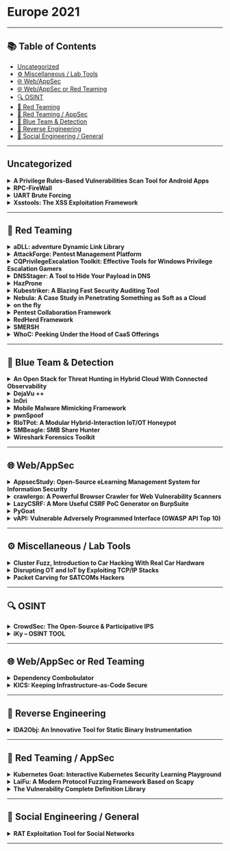 # Europe 2021
---
## 📚 Table of Contents
- [Uncategorized](#uncategorized)
- [⚙️ Miscellaneous / Lab Tools](#⚙️-miscellaneous-lab-tools)
- [🌐 Web/AppSec](#🌐-webappsec)
- [🌐 Web/AppSec or Red Teaming](#🌐-webappsec-or-red-teaming)
- [🔍 OSINT](#🔍-osint)
- [🔴 Red Teaming](#🔴-red-teaming)
- [🔴 Red Teaming / AppSec](#🔴-red-teaming-appsec)
- [🔵 Blue Team & Detection](#🔵-blue-team-detection)
- [🧠 Reverse Engineering](#🧠-reverse-engineering)
- [🧠 Social Engineering / General](#🧠-social-engineering-general)
---
## Uncategorized
<details><summary><strong>A Privilege Rules-Based Vulnerabilities Scan Tool for Android Apps</strong></summary>

![BH-ARSENAL](https://img.shields.io/badge/BH-ARSENAL-blue) ![Category: Uncategorized](https://img.shields.io/badge/Category:%20Uncategorized-lightgrey) ![Li Jiang](https://img.shields.io/badge/Li%20Jiang-informational)

🔗 **Link:** [A Privilege Rules-Based Vulnerabilities Scan Tool for Android Apps](https://github.com/LyleMi/papers)  
📝 **Description:** In the development of software, the system is often designed on a good architecture to ensure the security of the system, which reduces the risk of being attacked. However, due to business requirements, some "privilege rules" often exist in some key security protection processes, such as some privilege userid lists, privilege url lists, or special paths, etc. These privilege configurations disrupt the original security process, and pull down the security level, become a new attack surface (intrusion into the original secure system through attack privilege rules). It is more difficult for us to attack the system directly, but it will be easier to attack the system through the vulnerabilities in the privilege rules, and even the vulnerabilities in these privilege rules already exist widely.

Because of the above attack risks, we develope a tool called "privilege rules bug hunter"(PBH) to detect the vulnerability of privilege rules in software. Data flow graph (DFG) and Control flow graph(CFG) enable us to better understand the inherent logic in software. However, there are so many control flows and data flows when identifying the privilege rules. How to distinguish the normal logic and find out the privilege rules accurately is a challenge. We will combine DFG, CFG and taint analysis methods to find out the risk: 1) generate a graph with the help of DFG and CFG , and use graph similarity information to classify. 2) The software is tested dynamically by online data, and the path information of runtime is recorded by hook to help identify the privilege paths of the graph in 1). 3) Collecting the information of privilege rules and looking for common vulnerabilities(such as xss etc) to reache the control of the whole system.

In this talk, we found the risk of privilege rules in a software , which broke the normal flow of software security architecture and introduce new risks. At the same time, based on the software analysis method, a tool is implemented to detect the vulnerability of privilege rules. We use the developed tool in Android Software Security testing, and find many privilege URLs and paths are configured into the software with high permissions. At the same time, there are a large number of n-days in the websites where these URLs exist.

</details>

<details><summary><strong>RPC-FireWall</strong></summary>

![BH-ARSENAL](https://img.shields.io/badge/BH-ARSENAL-blue) ![Category: Uncategorized](https://img.shields.io/badge/Category:%20Uncategorized-lightgrey) ![Sagie Dulce](https://img.shields.io/badge/Sagie%20Dulce-informational)

🔗 **Link:** Not Available  
📝 **Description:** None

</details>

<details><summary><strong>UART Brute Forcing</strong></summary>

![BH-ARSENAL](https://img.shields.io/badge/BH-ARSENAL-blue) ![Category: Uncategorized](https://img.shields.io/badge/Category:%20Uncategorized-lightgrey) ![Andrew Blyth](https://img.shields.io/badge/Andrew%20Blyth-informational)

🔗 **Link:** Not Available  
📝 **Description:** None

</details>

<details><summary><strong>Xsstools: The XSS Exploitation Framework</strong></summary>

![BH-ARSENAL](https://img.shields.io/badge/BH-ARSENAL-blue) ![Category: Uncategorized](https://img.shields.io/badge/Category:%20Uncategorized-lightgrey) ![Lucas Philippe](https://img.shields.io/badge/Lucas%20Philippe-informational)

🔗 **Link:** Not Available  
📝 **Description:** None

</details>

---
## 🔴 Red Teaming
<details><summary><strong>aDLL: adventure Dynamic Link Library</strong></summary>

![BH-ARSENAL](https://img.shields.io/badge/BH-ARSENAL-blue) ![Category: 🔴 Red Teaming](https://img.shields.io/badge/Category:%20🔴%20Red%20Teaming-red) ![Roberto Aranda Castañeda](https://img.shields.io/badge/Roberto%20Aranda%20Castañeda-informational)

🔗 **Link:** [aDLL: adventure Dynamic Link Library](https://gist.github.com/Lysak/a0ca30a3e6732d39199b27c170a8cd28)  
📝 **Description:** Adventure of Dynamic Link Library (aDLL) is a console tool for the analysis of binaries and focused on the automatic detection of possible DLL Hijacking cases in Windows systems. The purpose of the tool is to analyse every DLL that an executable will load in memory, anticipating the Windows DLL search order and identifying those DLLs that are missing from the expected directory. That may lead in the replacement of the legitimate DLL by a malicious one if the directory has misconfigured permissions.

</details>

<details><summary><strong>AttackForge: Pentest Management Platform</strong></summary>

![BH-ARSENAL](https://img.shields.io/badge/BH-ARSENAL-blue) ![Category: 🔴 Red Teaming](https://img.shields.io/badge/Category:%20🔴%20Red%20Teaming-red) ![Fil Filiposki](https://img.shields.io/badge/Fil%20Filiposki-informational) ![Stas Filshtinskiy](https://img.shields.io/badge/Stas%20Filshtinskiy-informational)

🔗 **Link:** Not Available  
📝 **Description:** AttackForge.com is Community Pentest Management Platform that supports workflows for pentesting & collaboration between engineering & security teams.

AttackForge.com equips pentesters with the following:

- Dedicated workspace for penetration testing projects. You can invite other pentesters or engineers to your workspace and assign their roles. You can store all information/entry criteria/logs/etc.
- Assign methodologies/checklists to each project. AttackForge includes pre-built methodologies for convenience.
- Professional automated reporting. Fully customizable report templates using AttackForge ReportGen tool. AttackForge includes a styled base template to get started fast or you can use your own templates.
- Vulnerability library pre-loaded with 1300+ vulnerabilities. You can add your own.
- Import vulnerabilities from tools such as Nessus, BURP, Qualys, Netsparker, Acunetix, Nexpose, OpenVAS, ZAP. RESTful API for custom imports & generic CSV importer.
- Build AttackChains and map to MITRE ATT&CK Framework.
- Project management support including calendar, daily tracking, retesting tracking, and others.
- Integration with DevOps tools like JIRA & ServiceNow.
- Custom themes including "The Matrix" for the full Hacker experience

Come check out the new features we have not yet presented to public!

</details>

<details><summary><strong>CQPrivilegeExcalation Toolkit: Effective Tools for Windows Privilege Escalation Gamers</strong></summary>

![BH-ARSENAL](https://img.shields.io/badge/BH-ARSENAL-blue) ![Category: 🔴 Red Teaming](https://img.shields.io/badge/Category:%20🔴%20Red%20Teaming-red) ![Paula Januszkiewicz](https://img.shields.io/badge/Paula%20Januszkiewicz-informational) ![Mike Jankowski-Lorek](https://img.shields.io/badge/Mike%20Jankowski-Lorek-informational)

🔗 **Link:** Not Available  
📝 **Description:** CQURE PE Toolkit is focused on Windows Privilege Escalation tactics and techniques created to help improve every privilege escalation game. This toolkit guides you through the process of exploiting a bug or design flaw in an operating system or software to gain elevated privileges to resources that are normally highly protected. Once you will know what to look for and what to ignore, Privilege Escalation will be so much easier. This powerful toolkit is useful for those who are interested in penetration testing and professionals engaged in pen-testing working in the areas of database, system, network, or application administration. Among published presented tools are CQSecretsDumper, CQNTDSDTDecrypter, CQLsassSecretsDumper, CQCreateProcessWithParent, and many more.

</details>

<details><summary><strong>DNSStager: A Tool to Hide Your Payload in DNS</strong></summary>

![BH-ARSENAL](https://img.shields.io/badge/BH-ARSENAL-blue) ![Category: 🔴 Red Teaming](https://img.shields.io/badge/Category:%20🔴%20Red%20Teaming-red) ![Mohammad Askar](https://img.shields.io/badge/Mohammad%20Askar-informational)

🔗 **Link:** Not Available  
📝 **Description:** None

</details>

<details><summary><strong>HazProne</strong></summary>

![BH-ARSENAL](https://img.shields.io/badge/BH-ARSENAL-blue) ![Category: 🔴 Red Teaming](https://img.shields.io/badge/Category:%20🔴%20Red%20Teaming-red) ![Staford Titus S](https://img.shields.io/badge/Staford%20Titus%20S-informational)

🔗 **Link:** [HazProne](https://github.com/stafordtituss)  
📝 **Description:** HazProne is a Cloud Pentesting Framework that emulates close to Real-World Scenarios by deploying Vulnerable-By-Demand aws resources enabling you to pentest Vulnerabilities within, and hence, gain a better understanding of what could go wrong and why!!

</details>

<details><summary><strong>Kubestriker: A Blazing Fast Security Auditing Tool</strong></summary>

![BH-ARSENAL](https://img.shields.io/badge/BH-ARSENAL-blue) ![Category: 🔴 Red Teaming](https://img.shields.io/badge/Category:%20🔴%20Red%20Teaming-red) ![Vasant Kumar Chinnipilli](https://img.shields.io/badge/Vasant%20Kumar%20Chinnipilli-informational)

🔗 **Link:** Not Available  
📝 **Description:** Kubestriker performs numerous in depth checks on kubernetes infrastructure to identify any misconfigurations which make organisations an easy target for attackers and safeguards against potential attacks on Kubernetes clusters.

</details>

<details><summary><strong>Nebula: A Case Study in Penetrating Something as Soft as a Cloud</strong></summary>

![BH-ARSENAL](https://img.shields.io/badge/BH-ARSENAL-blue) ![Category: 🔴 Red Teaming](https://img.shields.io/badge/Category:%20🔴%20Red%20Teaming-red) ![Bleon Proko](https://img.shields.io/badge/Bleon%20Proko-informational)

🔗 **Link:** [Nebula: A Case Study in Penetrating Something as Soft as a Cloud](https://github.com/gl4ssesbo1/Nebula)  
📝 **Description:** Nebula is a cloud C2 Framework, which at the moment offers reconnaissance, enumeration, exploitation, post exploitation on AWS, but still working to allow testing other Cloud Providers and DevOps Components.
It started as a project to unify all Cloud + DevOps Pentest and Security Techniques for a better assessment of the Infrastructures. It is build with modules for each provider and each functionality. As of April 2021, it only covers AWS, but is currently an ongoing project and hopefully will continue to grow to test GCP, Azure, Kubernetes, Docker, or automation engines like Ansible, Terraform, Chef, etc.

</details>

<details><summary><strong>on the fly</strong></summary>

![BH-ARSENAL](https://img.shields.io/badge/BH-ARSENAL-blue) ![Category: 🔴 Red Teaming](https://img.shields.io/badge/Category:%20🔴%20Red%20Teaming-red) ![Pablo Gonzalez](https://img.shields.io/badge/Pablo%20Gonzalez-informational) ![Luis Eduardo Alvarez](https://img.shields.io/badge/Luis%20Eduardo%20Alvarez-informational)

🔗 **Link:** [on the fly](https://github.com/erlang-punch/awesome-erlang?search=1)  
📝 **Description:** The 'on-the-fly' tool intends to give the pentester an 'all-in-one' tool by deploying different functionalities applicable across the three domains of work: IoT, ICS & IT. The present work introduces a new framework in which enough functionalities will be provided to discover, evaluate, and audit technologies from the three mentioned domains.

</details>

<details><summary><strong>Pentest Collaboration Framework</strong></summary>

![BH-ARSENAL](https://img.shields.io/badge/BH-ARSENAL-blue) ![Category: 🔴 Red Teaming](https://img.shields.io/badge/Category:%20🔴%20Red%20Teaming-red) ![Ilya Shaposhnikov](https://img.shields.io/badge/Ilya%20Shaposhnikov-informational) ![Sergey Bliznyuk](https://img.shields.io/badge/Sergey%20Bliznyuk-informational) ![Maksim Lebedev](https://img.shields.io/badge/Maksim%20Lebedev-informational) ![Sofia Marakhovich](https://img.shields.io/badge/Sofia%20Marakhovich-informational)

🔗 **Link:** Not Available  
📝 **Description:** Pentest Collaboration Framework - An opensource, cross-platform and portable toolkit that allows you to exchange information on the penetration testing process. It also contains a model of differentiation of rights for use by several teams or independent researchers.

One of latest major updates from previous Black Hat conference is a new feature - issue templates library which allow pentesters to create issues much more faster!

</details>

<details><summary><strong>RedHerd Framework</strong></summary>

![BH-ARSENAL](https://img.shields.io/badge/BH-ARSENAL-blue) ![Category: 🔴 Red Teaming](https://img.shields.io/badge/Category:%20🔴%20Red%20Teaming-red) ![Mario D'Amico](https://img.shields.io/badge/Mario%20D'Amico-informational) ![Giovanni Pecoraro](https://img.shields.io/badge/Giovanni%20Pecoraro-informational) ![Simon Pietro Romano](https://img.shields.io/badge/Simon%20Pietro%20Romano-informational)

🔗 **Link:** [RedHerd Framework](https://gist.github.com/Lysak/a0ca30a3e6732d39199b27c170a8cd28)  
📝 **Description:** RedHerd is a collaborative serverless framework for orchestrating a geographically distributed set of assets in order to simulate/conduct complex offensive cyberspace operations. The design and implementation of RedHerd perfectly fit the Open Systems Architecture design pattern, thanks to the adoption of both open standards and wide-spread open source software components.

The framework allows to seamlessly deploy a ready-to-use infrastructure that can be adopted for effective conduct, simulation and training purposes, by reliably joining a real-world cyberspace battlefield in which red and blue teams challenge each other to reach their goals. These elements lead to the Offensive Cyberspace Operations as a Service (OCOaaS) paradigm, which involves a complete software solution, locally set up, remotely deployed or Cloud-based, offering a layer of abstraction placed in front of the operative infrastructure and tools.

In this way, the operational actors have the opportunity to focus on the task execution, while ignoring all of the collateral activities. In addition, OCOaaS provides a flexible and quickly deployable solution to reduce costs. The RedHerd framework is a practical implementation of this model empowering the approach with strong orchestration capabilities and other additional features.

</details>

<details><summary><strong>SMERSH</strong></summary>

![BH-ARSENAL](https://img.shields.io/badge/BH-ARSENAL-blue) ![Category: 🔴 Red Teaming](https://img.shields.io/badge/Category:%20🔴%20Red%20Teaming-red) ![Mike Houziaux](https://img.shields.io/badge/Mike%20Houziaux-informational)

🔗 **Link:** [SMERSH](https://github.com/jenaye)  
📝 **Description:** It's a collaborative open source tool to manage pentest campaigns.
You can install it via Docker ( it includes an Angular front end with a symfony API )
There is also a python client for the bearded ones.
The graphical interface allows you to add your scope and vulnerabilities and exchange information with your hacker partners in a Quick and easy way (also possible to generate report).

</details>

<details><summary><strong>WhoC: Peeking Under the Hood of CaaS Offerings</strong></summary>

![BH-ARSENAL](https://img.shields.io/badge/BH-ARSENAL-blue) ![Category: 🔴 Red Teaming](https://img.shields.io/badge/Category:%20🔴%20Red%20Teaming-red) ![Yuval Avrahami](https://img.shields.io/badge/Yuval%20Avrahami-informational)

🔗 **Link:** Not Available  
📝 **Description:** None

</details>

---
## 🔵 Blue Team & Detection
<details><summary><strong>An Open Stack for Threat Hunting in Hybrid Cloud With Connected Observability</strong></summary>

![BH-ARSENAL](https://img.shields.io/badge/BH-ARSENAL-blue) ![Category: 🔵 Blue Team & Detection](https://img.shields.io/badge/Category:%20🔵%20Blue%20Team%20&%20Detection-cyan) ![Xiaokui Shu](https://img.shields.io/badge/Xiaokui%20Shu-informational) ![Frederico Araujo](https://img.shields.io/badge/Frederico%20Araujo-informational) ![Teryl Taylor](https://img.shields.io/badge/Teryl%20Taylor-informational) ![Jiyong Jang](https://img.shields.io/badge/Jiyong%20Jang-informational)

🔗 **Link:** Not Available  
📝 **Description:** We present a cloud-native threat hunting architecture built on open-source technologies. The security architecture integrates SysFlow and Kestrel to provide connected endpoint observability, edge analytics, and a cyber-reasoning stack that enables threat hunters to quickly and uniformly perform threat hunting and investigation across cloud and premise environments. This facilitates a new threat discovery methodology in which declarative hunting flows automate the search for behavioral attack patterns and indicators of compromise in telemetry data streams that are automatically tagged with attack TTPs. We show how these two open-source frameworks can deploy and scale natively on cloud environments to discover attacks and security breaches against cloud services and container infrastructures.

SysFlow is an open observability framework that lifts and normalizes the representation of system activities into a compact entity-relational format that records workload behaviors by connecting single-event and volumetric flow representations of process control flows, file interactions, and network communications. It drastically reduces data footprints over existing approaches and is particularly suitable for large scale cloud-wide monitoring and forensic investigation of sophisticated cyber-attacks that may not be discovered for long periods of time.

Kestrel is a threat hunting language for creating composable, reusable, and shareable hunt flows. It brings two key innovations to the security community: (i) a composable way of expressing hunting knowledge for threat hypothesis development and reasoning over entity-relational data abstractions, and (ii) an open-source language runtime to compute how to perform hunting steps and execute them in a distributed fashion at the local hunting site, remote data sources, and in the cloud.

We will demonstrate through live threat hunting scenarios how the two open-source projects can help create a powerful open platform for gaining operational awareness and alleviating key pain points in integrating security solutions into a "single-pane-of-glass" for effective and shareable threat hunting in the cloud.

</details>

<details><summary><strong>DejaVu ++</strong></summary>

![BH-ARSENAL](https://img.shields.io/badge/BH-ARSENAL-blue) ![Category: 🔵 Blue Team & Detection](https://img.shields.io/badge/Category:%20🔵%20Blue%20Team%20&%20Detection-cyan) ![Bhadresh Patel](https://img.shields.io/badge/Bhadresh%20Patel-informational) ![Harish Ramadoss](https://img.shields.io/badge/Harish%20Ramadoss-informational)

🔗 **Link:** Not Available  
📝 **Description:** DejaVu is an open source deception framework which can be used to deploy decoys across the infrastructure. This could be used by the defender to deploy multiple interactive (Server and Client) decoys strategically across the network and cloud.

We have done massive updates to our platform (now DejaVu ++) and are excited to present these at Blackhat Europe. Some key updates:

1. Decentralized architecture to support enterprise orgs
2. Video recording of attacker's movement, record attacker's activity
3. Highly interactive decoys to engage the attacker and reveal attacker motivation and TTP
4. Integrated IDS for enriched alerts
5. Full packet capture of attacker's interaction with the decoy for forensic analysis.
6. Cloud Ready decoys
- Now blue team can deploy DejaVu instance on AWS infra
- Configure decoy personality to mimic the environment
- AWS breadcrumbs
7. Dashboard with monitoring and analysis - Full lifecycle of event can be drilled into by an analyst
8. New decoys
- Email and client side decoys to detect Spear Phishing
- RDP Interactive and Non-Interactive
- Interactive SSH
- Detect MITM attacks : ARP Poisoning, Responder, SSDP
- HONEYCOMB (To capture events from Honey Docs)
- Beaconing Documents
- ICS/SCADA Decoys - Modbus and S7COMM
9. Personalized threat inteligiance - Deploy customised decoys on DMZ to detect targeted threats
10. Logging Capability - Ship logs to SIEM or other platforms using Syslog capability

https://github.com/bhdresh/Dejavu

</details>

<details><summary><strong>In0ri</strong></summary>

![BH-ARSENAL](https://img.shields.io/badge/BH-ARSENAL-blue) ![Category: 🔵 Blue Team & Detection](https://img.shields.io/badge/Category:%20🔵%20Blue%20Team%20&%20Detection-cyan) ![Nguyen Hoang](https://img.shields.io/badge/Nguyen%20Hoang-informational) ![Manh Pham](https://img.shields.io/badge/Manh%20Pham-informational) ![Dong Duong](https://img.shields.io/badge/Dong%20Duong-informational)

🔗 **Link:** Not Available  
📝 **Description:** Have you ever wondered how many ways there are to detect a defacement attack?

- Based on hash
- Based on signature
- Differential comparison
- Machine learning

Well, quite a lot. Nowadays, machine learning have really developed, with increasing agility and accuracy, this is
a new approach in Cyber Security in general which can adapt to new attack techniques.

In this talk, we will be presenting In0ri - a defacement detection system utilizing image-classification convolutional neural network.
There's two ways to deploy and use In0ri:
- Running off crontab by periodically visiting the URL.
- Internal agent running off the web server

With the first method, we can directly check if a path has been defaced or not.
As a system administrator, we can use the second method to check a local website with an internal Agent.

In0ri the first source machine learning project to detect defacement attacks, we will show the process of installing, training and running In0ri. After that, we will show how it succeeds to get high quality of detecting the deface attacks by using deep learning.

</details>

<details><summary><strong>Mobile Malware Mimicking Framework</strong></summary>

![BH-ARSENAL](https://img.shields.io/badge/BH-ARSENAL-blue) ![Category: 🔵 Blue Team & Detection](https://img.shields.io/badge/Category:%20🔵%20Blue%20Team%20&%20Detection-cyan) ![Max Kersten](https://img.shields.io/badge/Max%20Kersten-informational)

🔗 **Link:** Not Available  
📝 **Description:** None

</details>

<details><summary><strong>pwnSpoof</strong></summary>

![BH-ARSENAL](https://img.shields.io/badge/BH-ARSENAL-blue) ![Category: 🔵 Blue Team & Detection](https://img.shields.io/badge/Category:%20🔵%20Blue%20Team%20&%20Detection-cyan) ![Simon Gurney](https://img.shields.io/badge/Simon%20Gurney-informational) ![Daniel Oates Lee](https://img.shields.io/badge/Daniel%20Oates%20Lee-informational) ![Peter Holroyde](https://img.shields.io/badge/Peter%20Holroyde-informational)

🔗 **Link:** Not Available  
📝 **Description:** None

</details>

<details><summary><strong>RIoTPot: A Modular Hybrid-Interaction IoT/OT Honeypot</strong></summary>

![BH-ARSENAL](https://img.shields.io/badge/BH-ARSENAL-blue) ![Category: 🔵 Blue Team & Detection](https://img.shields.io/badge/Category:%20🔵%20Blue%20Team%20&%20Detection-cyan) ![Emmanouil Vasilomanolakis](https://img.shields.io/badge/Emmanouil%20Vasilomanolakis-informational) ![Shreyas Srinivasa](https://img.shields.io/badge/Shreyas%20Srinivasa-informational) ![Abhimanyu Rawat](https://img.shields.io/badge/Abhimanyu%20Rawat-informational)

🔗 **Link:** Not Available  
📝 **Description:** None

</details>

<details><summary><strong>SMBeagle: SMB Share Hunter</strong></summary>

![BH-ARSENAL](https://img.shields.io/badge/BH-ARSENAL-blue) ![Category: 🔵 Blue Team & Detection](https://img.shields.io/badge/Category:%20🔵%20Blue%20Team%20&%20Detection-cyan) ![Daniel Oates-Lee](https://img.shields.io/badge/Daniel%20Oates-Lee-informational) ![Chris Morris](https://img.shields.io/badge/Chris%20Morris-informational)

🔗 **Link:** Not Available  
📝 **Description:** None

</details>

<details><summary><strong>Wireshark Forensics Toolkit</strong></summary>

![BH-ARSENAL](https://img.shields.io/badge/BH-ARSENAL-blue) ![Category: 🔵 Blue Team & Detection](https://img.shields.io/badge/Category:%20🔵%20Blue%20Team%20&%20Detection-cyan) ![Rishikesh Bhide](https://img.shields.io/badge/Rishikesh%20Bhide-informational)

🔗 **Link:** Not Available  
📝 **Description:** Wireshark is the most widely used network traffic analyzer. It is an important tool for both live traffic analysis & forensic analysis for forensic/malware analysts. Even though Wireshark provides incredibly powerful functionalities for protocol parsing & filtering, it does not provide any contextual information about network endpoints. For a typical analyst, who has to comb through GBs of PCAP files to identify malicious activity, it's like finding a needle in a haystack.

Wireshark Forensics Toolkit is a cross-platform Wireshark plugin that correlates network traffic data with threat intelligence, asset categorization & vulnerability data to speed up network forensic analysis. It does it by extending Wireshark native search filter functionality to allow filtering based on these additional contextual attributes. It works with both PCAP files and real-time traffic captures.

This toolkit provides the following functionality
- Loads malicious Indicators CSV exported from Threat Intelligence Platforms like MISP and associates it with each source/destination IP from network traffic
- Loads asset classification information based on IP-Range to Asset Type mapping which enables filtering incoming/outgoing traffic from a specific type of assets (e.g. filter for 'Database Server', 'Employee Laptop' etc)
- Loads exported vulnerability scan information exported from Qualys/Nessus map IP to CVEs.
- Extends native Wireshark filter functionality to allow filtering based severity, source, asset type & CVE information for each source or destination IP address in network logs

</details>

---
## 🌐 Web/AppSec
<details><summary><strong>AppsecStudy: Open-Source eLearning Management System for Information Security</strong></summary>

![BH-ARSENAL](https://img.shields.io/badge/BH-ARSENAL-blue) ![Category: 🌐 Web/AppSec](https://img.shields.io/badge/Category:%20🌐%20Web/AppSec-blue) ![Ivan Iushkevich](https://img.shields.io/badge/Ivan%20Iushkevich-informational)

🔗 **Link:** [AppsecStudy: Open-Source eLearning Management System for Information Security](https://github.com/zzzteph)  
📝 **Description:** Because preventing vulnerability is less costly than redeveloping the complete application, infosec education and training become more and more actual. As a result, developers can greatly reduce the risk and expense from cyber attacks in the future by creating secure code. In addition, training the team based on the security assessment results to correct actual errors provides ongoing protection for existing and future products.

Since studying is impossible without a practical part, providing hands-on lab training for developing teams is a necessary step.
AppsecStudy - an open-source platform for seminars, training, and organizing courses for practical information security for developers and IT specialists. This tool has all the built-in basic requirements needed for organizing normal and productive training.

</details>

<details><summary><strong>crawlergo: A Powerful Browser Crawler for Web Vulnerability Scanners</strong></summary>

![BH-ARSENAL](https://img.shields.io/badge/BH-ARSENAL-blue) ![Category: 🌐 Web/AppSec](https://img.shields.io/badge/Category:%20🌐%20Web/AppSec-blue) ![Zhu Siyu](https://img.shields.io/badge/Zhu%20Siyu-informational)

🔗 **Link:** Not Available  
📝 **Description:** crawlergo is a browser crawler that uses chrome headless mode for URL collection. It dynamically finds all URL requests contained in a web page through powerful automated intelligent analysis and de-duplication, providing comprehensive and high quality input for subsequent web vulnerability scanning.

</details>

<details><summary><strong>LazyCSRF: A More Useful CSRF PoC Generator on BurpSuite</strong></summary>

![BH-ARSENAL](https://img.shields.io/badge/BH-ARSENAL-blue) ![Category: 🌐 Web/AppSec](https://img.shields.io/badge/Category:%20🌐%20Web/AppSec-blue) ![Taichi Kotake](https://img.shields.io/badge/Taichi%20Kotake-informational)

🔗 **Link:** Not Available  
📝 **Description:** Burp Suite is an intercepting HTTP Proxy, and it is the defacto tool for performing web application security testing. The feature of Burp Suite that I like the most is `Generate CSRF PoC`. However, the function to automatically determine the content of the request is broken, and it tries to generate PoCs using `form` even for PoCs that cannot be represented by `form`, such as JSON parameters and PUT requests. In addition, multibyte characters that can be displayed in Burp Suite itself are often garbled in the generated CSRF PoC. These were the motivations for creating LazyCSRF.


I have implemented a feature to solve them. It has the following features:
- Automatically switch to PoC using XMLHttpRequest
- In case the parameter is JSON
- In case the request is a PUT/PATCH/DELETE
- Support displaying multibyte characters (like Japanese)
- Generating CSRF PoC with Burp Suite Community Edition (of course, it also works in Professional Edition)


https://github.com/tkmru/lazyCSRF

</details>

<details><summary><strong>PyGoat</strong></summary>

![BH-ARSENAL](https://img.shields.io/badge/BH-ARSENAL-blue) ![Category: 🌐 Web/AppSec](https://img.shields.io/badge/Category:%20🌐%20Web/AppSec-blue) ![Shaik Ajmal R](https://img.shields.io/badge/Shaik%20Ajmal%20R-informational) ![Ade Yoseman Putra](https://img.shields.io/badge/Ade%20Yoseman%20Putra-informational)

🔗 **Link:** Not Available  
📝 **Description:** PyGoat -
Intentionally vuln web Application Security in django. our roadmap build intentionally vuln web Application in django. The Vulnerability can based on OWASP top ten
• A1:2017-Injection
• A2:2017-Broken Authentication
• A3:2017-Sensitive Data Exposure
• A4:2017-XML External Entities (XXE)
• A5:2017-Broken Access Control
• A6:2017-Security Misconfiguration
• A7:2017-Cross-Site Scripting (XSS)
• A8:2017-Insecure Deserialization
• A9:2017-Using Components with Known Vulnerabilities
• A10:2017-Insufficient Logging & Monitoring

</details>

<details><summary><strong>vAPI: Vulnerable Adversely Programmed Interface (OWASP API Top 10)</strong></summary>

![BH-ARSENAL](https://img.shields.io/badge/BH-ARSENAL-blue) ![Category: 🌐 Web/AppSec](https://img.shields.io/badge/Category:%20🌐%20Web/AppSec-blue) ![Tushar Kulkarni](https://img.shields.io/badge/Tushar%20Kulkarni-informational)

🔗 **Link:** [vAPI: Vulnerable Adversely Programmed Interface (OWASP API Top 10)](https://github.com/roottusk)  
📝 **Description:** vAPI is a Vulnerable Interface in a Lab like environment that mimics the scenarios from OWASP API Top 10 and helps the user understand and exploit the vulnerabilities according to OWASP API Top 10 2019. The lab is divided into 10 exercises that sequentially demonstrate the vulnerabilities and give a flag if exploited successfully.

</details>

---
## ⚙️ Miscellaneous / Lab Tools
<details><summary><strong>Cluster Fuzz, Introduction to Car Hacking With Real Car Hardware</strong></summary>

![BH-ARSENAL](https://img.shields.io/badge/BH-ARSENAL-blue) ![Category: ⚙️ Miscellaneous / Lab Tools](https://img.shields.io/badge/Category:%20⚙️%20Miscellaneous%20/%20Lab%20Tools-gray) ![Ian Tabor](https://img.shields.io/badge/Ian%20Tabor-informational)

🔗 **Link:** Not Available  
📝 **Description:** None

</details>

<details><summary><strong>Disrupting OT and IoT by Exploiting TCP/IP Stacks</strong></summary>

![BH-ARSENAL](https://img.shields.io/badge/BH-ARSENAL-blue) ![Category: ⚙️ Miscellaneous / Lab Tools](https://img.shields.io/badge/Category:%20⚙️%20Miscellaneous%20/%20Lab%20Tools-gray) ![Stanislav Dashevskyi](https://img.shields.io/badge/Stanislav%20Dashevskyi-informational) ![Daniel dos Santos](https://img.shields.io/badge/Daniel%20dos%20Santos-informational)

🔗 **Link:** Not Available  
📝 **Description:** None

</details>

<details><summary><strong>Packet Carving for SATCOMs Hackers</strong></summary>

![BH-ARSENAL](https://img.shields.io/badge/BH-ARSENAL-blue) ![Category: ⚙️ Miscellaneous / Lab Tools](https://img.shields.io/badge/Category:%20⚙️%20Miscellaneous%20/%20Lab%20Tools-gray) ![James Pavur](https://img.shields.io/badge/James%20Pavur-informational)

🔗 **Link:** Not Available  
📝 **Description:** None

</details>

---
## 🔍 OSINT
<details><summary><strong>CrowdSec: The Open-Source & Participative IPS</strong></summary>

![BH-ARSENAL](https://img.shields.io/badge/BH-ARSENAL-blue) ![Category: 🔍 OSINT](https://img.shields.io/badge/Category:%20🔍%20OSINT-lightgrey) ![Philippe Humeau](https://img.shields.io/badge/Philippe%20Humeau-informational)

🔗 **Link:** Not Available  
📝 **Description:** None

</details>

<details><summary><strong>iKy – OSINT TOOL</strong></summary>

![BH-ARSENAL](https://img.shields.io/badge/BH-ARSENAL-blue) ![Category: 🔍 OSINT](https://img.shields.io/badge/Category:%20🔍%20OSINT-lightgrey) ![Kenn Bro](https://img.shields.io/badge/Kenn%20Bro-informational)

🔗 **Link:** [iKy – OSINT TOOL](https://github.com/kennbroorg/iKy)  
📝 **Description:** iKy is an Open Source project. From an e-mail or other selectors (username, twitter, instagram, etc) it tries to collect data to later convert them into visual information
OSINT tools are many and varied. But with iKY it was sought, apart from a good performance, an attractive graphic visual supported by the fact that neuroscientifically the brain interprets images better and faster than numbers and letters

</details>

---
## 🌐 Web/AppSec or Red Teaming
<details><summary><strong>Dependency Combobulator</strong></summary>

![BH-ARSENAL](https://img.shields.io/badge/BH-ARSENAL-blue) ![Category: 🌐 Web/AppSec or Red Teaming](https://img.shields.io/badge/Category:%20🌐%20Web/AppSec%20or%20Red%20Teaming-blue) ![Moshe Zioni](https://img.shields.io/badge/Moshe%20Zioni-informational)

🔗 **Link:** Not Available  
📝 **Description:** None

</details>

<details><summary><strong>KICS: Keeping Infrastructure-as-Code Secure</strong></summary>

![BH-ARSENAL](https://img.shields.io/badge/BH-ARSENAL-blue) ![Category: 🌐 Web/AppSec or Red Teaming](https://img.shields.io/badge/Category:%20🌐%20Web/AppSec%20or%20Red%20Teaming-blue) ![Ori Bendet](https://img.shields.io/badge/Ori%20Bendet-informational)

🔗 **Link:** [KICS: Keeping Infrastructure-as-Code Secure](https://github.com/oribendetcx)  
📝 **Description:** Infrastructure as Code (IaC) makes deploying cloud or container configurations scalable and faster. If you are launching a microservice into a Kubernetes cluster, or even building an entire AWS virtual infrastructure, IaC can automate the deployment. By building repeatable templates you can also ensure that deployments happen exactly as you design, every time.

However, errors in infrastructure configuration are now regarded as the second biggest cause of data breaches. There are many ways to give adversaries an advantage through security misconfigurations. Overly permissive storage volumes, unauthenticated database access, or ports left open to the internet have all been a cause of compromise. The solution? Treat your infrastructure code the same as your application code. During your build process, use tools to scan for infrastructure misconfigurations. When you find them raise alerts or even break the build. 

In this session, we will discuss common types of IaC misconfigurations, and demonstrate a free, open source security tool that developers can build into their pipelines to help protect infrastructure from compromise.

</details>

---
## 🧠 Reverse Engineering
<details><summary><strong>IDA2Obj: An Innovative Tool for Static Binary Instrumentation</strong></summary>

![BH-ARSENAL](https://img.shields.io/badge/BH-ARSENAL-blue) ![Category: 🧠 Reverse Engineering](https://img.shields.io/badge/Category:%20🧠%20Reverse%20Engineering-orange) ![Mickey Jin](https://img.shields.io/badge/Mickey%20Jin-informational)

🔗 **Link:** Not Available  
📝 **Description:** As well known, object files are generated by c/c++ compiler or assembler from source code, and linked into an executable binary. But now, I can directly dump multiple object files just from one executable binary (exe, dll, ...) by using this tool. What's more amazing is that they can be linked again to a new binary, which is almost same as the old one !

It is designed mainly for SBI (Static Binary Instrumenation), to collect code coverage and integrate with popular fuzzing engines (AFL, honggfuzz, ...). Of course, it is faster than all of the DBI solutions.

</details>

---
## 🔴 Red Teaming / AppSec
<details><summary><strong>Kubernetes Goat: Interactive Kubernetes Security Learning Playground</strong></summary>

![BH-ARSENAL](https://img.shields.io/badge/BH-ARSENAL-blue) ![Category: 🔴 Red Teaming / AppSec](https://img.shields.io/badge/Category:%20🔴%20Red%20Teaming%20/%20AppSec-red) ![Madhu Akula](https://img.shields.io/badge/Madhu%20Akula-informational)

🔗 **Link:** [Kubernetes Goat: Interactive Kubernetes Security Learning Playground](https://github.com/madhuakula/kubernetes-goat)  
📝 **Description:** Kubernetes Goat is a "vulnerable by design" Kubernetes Cluster environment to practice and learn about Kubernetes Security. It has step by step detailed guide and digital book on how to get started with Kubernetes Goat by exploring different vulnerabilities in Kubernetes Cluster and Containerized environments. Also, it has scenarios taken from the real-world vulnerabilities and maps the Kubernetes Goat scenarios. The complete documentation and instruction to practice Kubernetes Security for performing security assessments, pentesting, and in general Kubernetes Security. As a defender you will see how we can learn these attacks, misconfigurations to understand and improve your cloud-native infrastructure security posture.

Some of the high-level scenarios include, but are not limited to

1. Sensitive keys in code-bases
2. DIND (docker-in-docker) exploitation
3. SSRF in K8S world
4. Container escape to access host system
5. Docker CIS Benchmarks analysis
6. Kubernetes CIS Benchmarks analysis
7. Attacking private registry
8. NodePort exposed services
9. Helm v2 tiller to PwN the cluster
10. Analysing crypto miner container
11. Kubernetes Namespaces bypass
12. Gaining environment information
13. DoS the memory/CPU resources
14. Hacker Container preview
15. Hidden in layers
16. RBAC Least Privileges Misconfiguration
17. KubeAudit - Audit Kubernetes Clusters
18. Sysdig Falco - Runtime Security Monitoring & Detection
19. Popeye - A Kubernetes Cluster Sanitizer
20. Secure network boundaries using NSP

</details>

<details><summary><strong>LaiFu: A Modern Protocol Fuzzing Framework Based on Scapy</strong></summary>

![BH-ARSENAL](https://img.shields.io/badge/BH-ARSENAL-blue) ![Category: 🔴 Red Teaming / AppSec](https://img.shields.io/badge/Category:%20🔴%20Red%20Teaming%20/%20AppSec-red) ![Yu Zhou](https://img.shields.io/badge/Yu%20Zhou-informational) ![Jie Hong](https://img.shields.io/badge/Jie%20Hong-informational) ![Zhaobin Gui](https://img.shields.io/badge/Zhaobin%20Gui-informational) ![Qilian Chen](https://img.shields.io/badge/Qilian%20Chen-informational)

🔗 **Link:** Not Available  
📝 **Description:** As a protocol tester, we often use scapy to interact with the protocol because it is able to craft or decode packets easily and it implements a wide number of protocols. However, the fuzz function supported by scapy can not fuzz protocols sufficiently and effectively. Testers often need to write additional fuzzing code based on other fuzzing frameworks such as Peach and Boofuzz.

According to the current situation, we design a protocol fuzzing tool named "LaiFu". LaiFu framework allows testers to use scapy to specify protocol formats directly. We designed the corresponding mutation algorithm according to the various field types of scapy's packet. Meanwhile, we also provide a tool to show the coverage of fuzzing target in real time. Testers only need to put each data packet as a node into the graph and then start the fuzzing test. Another advantage is that LaiFu makes many protocols already implemented by scapy to be fuzzable.

We are going to open source this tool to assist testers or developers to test their code and make protocol fuzzing easy and effective.

</details>

<details><summary><strong>The Vulnerability Complete Definition Library</strong></summary>

![BH-ARSENAL](https://img.shields.io/badge/BH-ARSENAL-blue) ![Category: 🔴 Red Teaming / AppSec](https://img.shields.io/badge/Category:%20🔴%20Red%20Teaming%20/%20AppSec-red) ![Wish Wu](https://img.shields.io/badge/Wish%20Wu-informational)

🔗 **Link:** [The Vulnerability Complete Definition Library](https://github.com/mitre/cti/blob/master/pre-attack/pre-attack.json)  
📝 **Description:** More and more security researchers treat source code as a database and use code patterns to search or query potential vulnerabilities. At the Black Hat 2021 USA conference, the 360 ​​Alpha Lab team disclosed how to use code patterns to find 11 CVEs on Chrome, and developed a 0day exploit based on this. The code pattern is essentially a set of conditions for the code, and the code that satisfies certain conditions is very likely to have vulnerabilities. However, the industry does not seem to have a publicly available tool that can accurately describe or define the necessary and sufficient conditions for a specific vulnerability. Although CodeQL (https://securitylab.github.com/tools/codeql/) is already trying to convert the vulnerability described in natural language in Common Weakness Enumeration (https://cwe.mitre.org/) into query sentences , But most of its query conditions are sufficient and non-essential conditions to form a specific vulnerability, that is, it does not include all the circumstances that form this vulnerability. These query sentences avoid the conditions that CodeQL is difficult to process or describe to improve the success rate of the query. And I personally think that the grammatical rules of SQL often cannot intuitively describe the constraints of the code and the code running process, and a large number of built-in query processes also make the learning cost higher.

Therefore, I have developed a complete definition library for vulnerabilities and believe that this library has two main advantages. First, this library can describe constraints with syntax, design ideas, and keywords similar to the code used by developers, which makes this tool have a lower learning cost. Second, this library is designed to describe the necessary and sufficient conditions for the formation of vulnerabilities. The necessary and sufficient conditions here is used to describe all possible situations that form the vulnerabilities. We should not artificially modify the search conditions to make it easier for the algorithm of the search program to search for results, but should let the search algorithm determine by itself how to search can speed up the display of results.

This library is developed based on LLVM's AST (Abstract Syntax Tree) and the constraint solver STP (Simple Theorem Prover), and supports the description of constraints on objects such as control flow, data flow, value size, variable relations, variable types, variable names, etc. The library will also contain a batch of vulnerability definitions I wrote and a simple search algorithm. I will use a simple example to demonstrate how the algorithm finds a vulnerability in a specific situation based on the vulnerability definition. All source code will be hosted on github, you can download and study by yourself.

</details>

---
## 🧠 Social Engineering / General
<details><summary><strong>RAT Exploitation Tool for Social Networks</strong></summary>

![BH-ARSENAL](https://img.shields.io/badge/BH-ARSENAL-blue) ![Category: 🧠 Social Engineering / General](https://img.shields.io/badge/Category:%20🧠%20Social%20Engineering%20/%20General-pink) ![Omar Alibrahim](https://img.shields.io/badge/Omar%20Alibrahim-informational) ![Basel Alothman](https://img.shields.io/badge/Basel%20Alothman-informational)

🔗 **Link:** Not Available  
📝 **Description:** As we all know, many risks are involved with social networks such as impersonation, social-engineering, and data breach.

To demonstrate these attacks, we developed an innovative tool that can hijack and remotely control social network accounts by combining the powers of social engineering with malicious third party apps.

We built a private app store of phishing apps, with genres, that a bad actor can choose from to gain RAT control over victim accounts. To enable this, our tool manages oauth tokens within a single web console, allowing the hacker to exercise the functions of the victim accounts. To this end, we discuss other features and extensions of our tool, such as social engineering chat bots, crawlier bots, password crackers, and visualization tools for social network analytics.

</details>

---